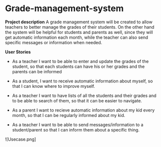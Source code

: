 # Grade-management-system

**Project description**
A grade management system will be created to allow teachers to better manage the grades of their students. On the other hand the system will be helpful for students and parents as well, since they will get automatic information each month, while the teacher can also send specific messages or information when needed. 


**User Stories**
- As a teacher I want to be able to enter and update the grades of the student, so that each students can have his or her grades and the parents can be informed

- As a student, I want to receive automatic information about myself, so that I can know where to improve myself.

- As a teacher I want to  have lists of all the students and their grades and to be able to search of them, so that it can be easier to navigate.

- As a parent I want to recieve automatic information about my kid every month, so that I can be regularly informed about my kid.

- As a teacher I want to be able to send messages/information to a student/parent so that I can inform them about a specific thing.

![Usecase.png]
